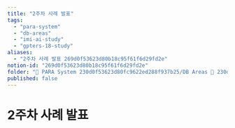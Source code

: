 ```yaml
---
title: "2주차 사례 발표"
tags:
  - "para-system"
  - "db-areas"
  - "imi-ai-study"
  - "gpters-18-study"
aliases:
  - "2주차 사례 발표 269d0f53623d80b18c95f61f6d29fd2e"
notion-id: "269d0f53623d80b18c95f61f6d29fd2e"
folder: "🚀 PARA System 230d0f53623d80fc9622ed288f937b25/DB Areas 🔲 230d0f53623d812fa0e9f500c4679623/IMI AI STUDY 1d9d0f53623d8041bf76c077ebfc7363/GPTERS 18기 브랜딩 STUDY 25ed0f53623d80979474ef9b4e2a2988"
published: false
---
```


# 2주차 사례 발표
